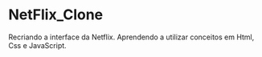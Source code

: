# NetFlix_Clone

Recriando a interface da Netflix. Aprendendo a utilizar conceitos em Html, Css e JavaScript.
